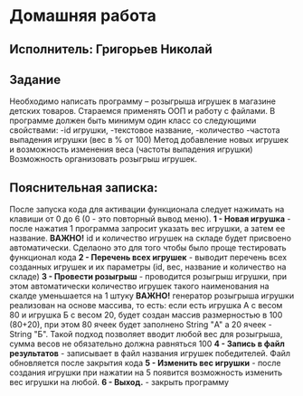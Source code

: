 # Домашняя работа
## Исполнитель: Григорьев Николай

## Задание
 
Необходимо написать программу – розыгрыша игрушек в магазине детских товаров.
Стараемся применять ООП и работу с файлами.
В программе должен быть минимум один класс со следующими свойствами:
-id игрушки,
-текстовое название,
-количество
-частота выпадения игрушки (вес в % от 100) 
Метод добавление новых игрушек и возможность изменения веса (частоты выпадения игрушки)
Возможность организовать розыгрыш игрушек.


## Пояснительная записка:
После запуска кода для активации функционала следует нажимать на клавиши от 0 до 6 (0 - это повторный вывод меню). 
**1 - Новая игрушка** - после нажатия 1 программа запросит указать вес игрушки, а затем ее название.
**ВАЖНО!** id и количество игрушек на складе будет присвоено автоматически. Сделаоно это для того чтобы было проще тестировать функционал кода
**2 - Перечень всех игрушек** - выводит перечень всех созданных игрушек и их параметры (id, вес, название и количество на складе)
**3 - Провести розыгрыш** - проводится розыгрыш игрушки, при этом автоматически количество игрушек такого наименования на скалде уменьшается на 1 штуку
**ВАЖНО!** генератор розыгрыша игрушки реализован на основе массива, то есть: если есть игрушка А с весом 80 и игрушка Б с весом 20, будет создан массив размерностью в 100 (80+20), при этом 80 ячеек будет заполнено String "А" а 20 ячеек - String "Б". Такой подход позволяет вводит любой вес для розыгрыша, сумма весов не обязательно должна равняться 100
**4 - Запись в файл результатов** - записывает в файл названия игрушек победителей. Файл обновляется после закрытия кода
**5 - Изменить вес игрушки** - после создания игрушки при нажатии на 5 появится возможность изменить вес игрушки на любой.
**6 - Выход.** - закрыть программу
